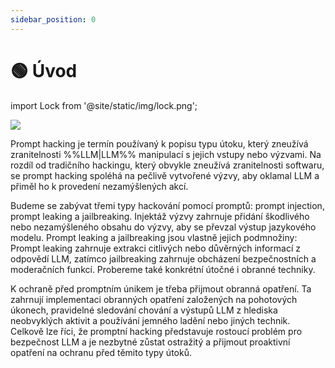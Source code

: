 ```yaml
---
sidebar_position: 0
---
```




# 🟢 Úvod

import Lock from '@site/static/img/lock.png';

<div style={{textAlign: 'center'}}>
  <img src={Lock} style={{width:"30%"}}/>

</div>


Prompt hacking je termín používaný k popisu typu útoku, který zneužívá zranitelnosti %%LLM|LLM%% manipulací s jejich vstupy nebo výzvami. Na rozdíl od tradičního hackingu, který obvykle zneužívá zranitelnosti softwaru, se prompt hacking spoléhá na pečlivě vytvořené výzvy, aby oklamal LLM a přiměl ho k provedení nezamýšlených akcí.

Budeme se zabývat třemi typy hackování pomocí promptů: prompt injection, prompt leaking a jailbreaking. Injektáž výzvy zahrnuje přidání škodlivého nebo nezamýšleného obsahu do výzvy, aby se převzal výstup jazykového modelu. Prompt leaking a jailbreaking jsou vlastně jejich podmnožiny: Prompt leaking zahrnuje extrakci citlivých nebo důvěrných informací z odpovědí LLM, zatímco jailbreaking zahrnuje obcházení bezpečnostních a moderačních funkcí. Probereme také konkrétní útočné i obranné techniky.

K ochraně před promptním únikem je třeba přijmout obranná opatření. Ta zahrnují implementaci obranných opatření založených na pohotových úkonech, pravidelné sledování chování a výstupů LLM z hlediska neobvyklých aktivit a používání jemného ladění nebo jiných technik. Celkově lze říci, že promptní hacking představuje rostoucí problém pro bezpečnost LLM a je nezbytné zůstat ostražitý a přijmout proaktivní opatření na ochranu před těmito typy útoků.